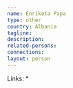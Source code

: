 ```yaml
---
name: Enriketa Papa
type: other
country: Albania
tagline:
description:
related-persons:
connections:
layout: person
---
```

Links:
*
